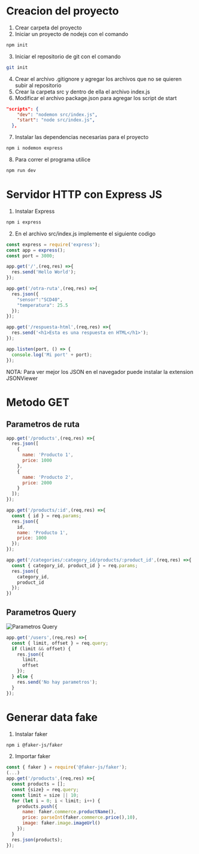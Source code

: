 # Creacion del proyecto

1. Crear carpeta del proyecto
2. Iniciar un proyecto de nodejs con el comando 
```bash
npm init
```
3. Iniciar el repositorio de git con el comando 
```bash
git init
```
4. Crear el archivo .gitignore y agregar los archivos que no se quieren subir al repositorio
5. Crear la carpeta src y dentro de ella el archivo index.js
6. Modificar el archivo package.json para agregar los script de start
```json
"scripts": {
    "dev": "nodemon src/index.js",
    "start": "node src/index.js",
  },
```
7. Instalar las dependencias necesarias para el proyecto
```bash
npm i nodemon express
```

8. Para correr el programa utilice
```bash
npm run dev
```

# Servidor HTTP con Express JS
1. Instalar Express
```bash
npm i express
```
2. En el archivo src/index.js implemente el siguiente codigo

```javascript
const express = require('express');
const app = express();
const port = 3000;

app.get('/',(req,res) =>{
  res.send('Hello World');
});

app.get('/otra-ruta',(req,res) =>{
  res.json({
    "sensor":"SCD40",
    "temperatura": 25.5
  });
});

app.get('/respuesta-html',(req,res) =>{
  res.send('<h1>Esta es una respuesta en HTML</h1>');
});

app.listen(port, () => {
  console.log('Mi port' + port);
});
```

NOTA: Para ver mejor los JSON en el navegador puede instalar la extension JSONViewer

# Metodo GET
## Parametros de ruta
```javascript
app.get('/products',(req,res) =>{
  res.json([
    {
      name: 'Producto 1',
      price: 1000
    },
    {
      name: 'Producto 2',
      price: 2000
    }
  ]);
});

app.get('/products/:id',(req,res) =>{
  const { id } = req.params;
  res.json({
    id,
    name: 'Producto 1',
    price: 1000
  });
});

app.get('/categories/:category_id/products/:product_id',(req,res) =>{
  const { category_id, product_id } = req.params;
  res.json({
    category_id,
    product_id
  });
})
```

## Parametros Query

![Parametros Query](https://github.com/santiagoSuarez219/backend_node_js_API_REST#get-par%C3%A1metros-query)

```javascript
app.get('/users',(req,res) =>{
  const { limit, offset } = req.query;
  if (limit && offset) {
    res.json({
      limit,
      offset
    });
  } else {
    res.send('No hay parametros');
  }
});
```

# Generar data fake
1. Instalar faker
```bash
npm i @faker-js/faker
```

2. Importar faker
```javascript
const { faker } = require('@faker-js/faker');
(...)
app.get('/products',(req,res) =>{
  const products = [];
  const {size} = req.query;
  const limit = size || 10;
  for (let i = 0; i < limit; i++) {
    products.push({
      name: faker.commerce.productName(),
      price: parseInt(faker.commerce.price(),10),
      image: faker.image.imageUrl()
    });
  }
  res.json(products);
});
```










